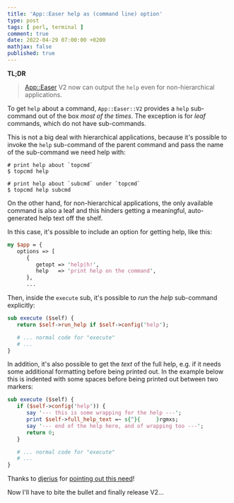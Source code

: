 ```yaml
---
title: 'App::Easer help as (command line) option'
type: post
tags: [ perl, terminal ]
comment: true
date: 2022-04-29 07:00:00 +0200
mathjax: false
published: true
---
```


**TL;DR**

> [App::Easer][] V2 now can output the `help` even for non-hierarchical
> applications.

To get `help` about a command, `App::Easer::V2` provides a `help`
sub-command out of the box *most of the times*. The exception is for
*leaf* commands, which do not have sub-commands.

This is not a big deal with hierarchical applications, because it's
possible to invoke the `help` sub-command of the parent command and pass
the name of the sub-command we need help with:

```
# print help about `topcmd`
$ topcmd help

# print help about `subcmd` under `topcmd`
$ topcmd help subcmd
```

On the other hand, for non-hierarchical applications, the only available
command is also a leaf and this hinders getting a meaningful,
auto-generated help text off the shelf.

In this case, it's possible to include an option for getting help, like
this:

```perl
my $app = {
   options => [
      {
         getopt => 'help|h!',
         help   => 'print help on the command',
      },
      ...
```

Then, inside the `execute` sub, it's possible to *run* the *help*
sub-command explicitly:

```perl
sub execute ($self) {
   return $self->run_help if $self->config('help');

   # ... normal code for "execute"
   # ...
}
```

In addition, it's also possible to get the *text* of the full help, e.g.
if it needs some additional formatting before being printed out. In the
example below this is indented with some spaces before being printed out
between two markers:

```perl
sub execute ($self) {
   if ($self->config('help')) {
      say '--- this is some wrapping for the help ---';
      print $self->full_help_text =~ s{^}{     }rgmxs;
      say '--- end of the help here, and of wrapping too ---';
      return 0;
   }

   # ... normal code for "execute"
   # ...
}
```

Thanks to [djerius][] for [pointing out this need][]!

Now I'll have to bite the bullet and finally release V2...

[Perl]: https://www.perl.org/
[djerius]: https://github.com/djerius
[App::Easer]: https://metacpan.org/pod/App::Easer
[pointing out this need]: https://github.com/polettix/App-Easer/issues/2
